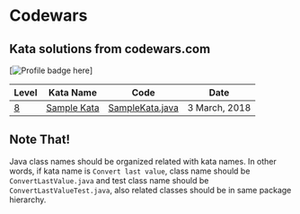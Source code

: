 # Codewars

Kata solutions from codewars.com
----------------------------

[![Profile badge here](BadgeURL)]

| Level | Kata Name | Code | Date |
| ------ | ---- | --- | ---- |
| [8](http://yourRepo/groupId/kyu8) | [Sample Kata](http://kataURL) | [SampleKata.java](http://yourRepo/groupId/kyu8/SampleKata.java) | 3 March, 2018 

## Note That! 
Java class names should be organized related with kata names. In other words, if kata name is `Convert last value`, class name should be `ConvertLastValue.java` and test class name should be `ConvertLastValueTest.java`, also related classes should be in same package hierarchy.